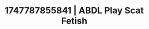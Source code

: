 ---
categories:
- Non-binary beauty
- Pleasure mapping
- Bare skin
- Titty fuck
- Closeness kink
image: /assets/images/1747787855841.jpg
layout: post
seo:
  description: Featured content with high-quality Scat Fetish, ABDL Play. HD images
    available.
  keywords: Scat Fetish, ABDL Play
  og_image: /assets/images/1747787855841.jpg
  schema_type: VisualArtwork
tags:
- ABDL Play
- Scat Fetish
- '#1747787855841'
title: 1747787855841 | ABDL Play Scat Fetish
---